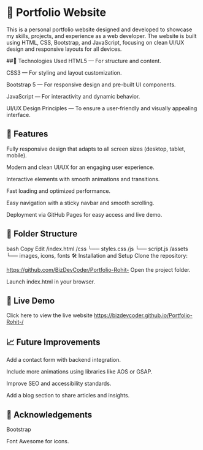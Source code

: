 # 🌟 Portfolio Website
This is a personal portfolio website designed and developed to showcase my skills, projects, and experience as a web developer. The website is built using HTML, CSS, Bootstrap, and JavaScript, focusing on clean UI/UX design and responsive layouts for all devices.

##🚀 Technologies Used
HTML5 — For structure and content.

CSS3 — For styling and layout customization.

Bootstrap 5 — For responsive design and pre-built UI components.

JavaScript — For interactivity and dynamic behavior.

UI/UX Design Principles — To ensure a user-friendly and visually appealing interface.

## 📱 Features
Fully responsive design that adapts to all screen sizes (desktop, tablet, mobile).

Modern and clean UI/UX for an engaging user experience.

Interactive elements with smooth animations and transitions.

Fast loading and optimized performance.

Easy navigation with a sticky navbar and smooth scrolling.

Deployment via GitHub Pages for easy access and live demo.

## 📂 Folder Structure
bash
Copy
Edit
/index.html
/css
  └── styles.css
/js
  └── script.js
/assets
  └── images, icons, fonts
🛠 Installation and Setup
Clone the repository:

https://github.com/BizDevCoder/Portfolio-Rohit-
Open the project folder.

Launch index.html in your browser.

## 🔗 Live Demo
Click here to view the live website
https://bizdevcoder.github.io/Portfolio-Rohit-/

## 📈 Future Improvements
Add a contact form with backend integration.

Include more animations using libraries like AOS or GSAP.

Improve SEO and accessibility standards.

Add a blog section to share articles and insights.

## 🙌 Acknowledgements
Bootstrap

Font Awesome for icons.